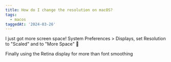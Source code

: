 ```yaml
---
title: How do I change the resolution on macOS?
tags:
  - macos
taggedAt: '2024-03-26'
---
```


I just got more screen space! System Preferences > Displays, set Resolution to "Scaled"  and to "More Space" 🎉

Finally using the Retina display for more than font smoothing
